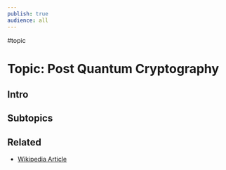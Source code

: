```yaml
---
publish: true
audience: all
---
```

#topic
# Topic: Post Quantum Cryptography
## Intro

## Subtopics

## Related
- [Wikipedia Article](https://en.wikipedia.org/wiki/Post-quantum_cryptography)